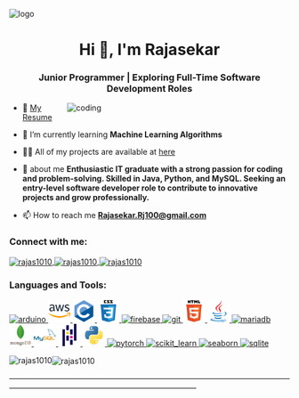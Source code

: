 ![logo](https://github.com/Rajas1010/Rajas1010/blob/main/RajCoverGif.gif)
<h1 align="center">Hi 👋, I'm Rajasekar</h1>
<h3 align="center">Junior Programmer | Exploring Full-Time Software Development Roles</h3>
<img align="right" alt="coding" width="400" src="https://decisioning.it/wp-content/uploads/2021/09/ai-numbers-cascading.gif">

- 📝  [My Resume](https://rajas1010.github.io/Resume/)
  
- 🌱 I’m currently learning **Machine Learning Algorithms**

- 👨‍💻 All of my projects are available at [here](https://github.com/Rajas1010?tab=repositories)

- 💬 about me **Enthusiastic IT graduate with a strong passion for coding and problem-solving. Skilled in Java, Python, and MySQL. Seeking an entry-level software developer role to contribute to innovative projects and grow professionally.**

- 📫 How to reach me **Rajasekar.Rj100@gmail.com**

<h3 align="left">Connect with me:</h3>
<p align="left">
	<a href="https://linkedin.com/in/rajas1010" target="blank">
		<img align="center" src="https://raw.githubusercontent.com/rahuldkjain/github-profile-readme-generator/master/src/images/icons/Social/linked-in-alt.svg" alt="rajas1010" height="30" width="40"/>
	</a>
	<a href="https://www.hackerrank.com/rajas1010" target="blank">
		<img align="center" src="https://raw.githubusercontent.com/rahuldkjain/github-profile-readme-generator/master/src/images/icons/Social/hackerrank.svg" alt="rajas1010" height="30" width="40"/>
	</a>
	<a href="https://www.leetcode.com/rajas1010" target="blank">
		<img align="center" src="https://raw.githubusercontent.com/rahuldkjain/github-profile-readme-generator/master/src/images/icons/Social/leet-code.svg" alt="rajas1010" height="30" width="40"/>
	</a>
</p>
<h3 align="left">Languages and Tools:</h3>
<p align="left">
	<a href="https://www.arduino.cc/" target="_blank" rel="noreferrer">
		<img src="https://cdn.worldvectorlogo.com/logos/arduino-1.svg" alt="arduino" width="40" height="40"/>
	</a>
	<a href="https://aws.amazon.com" target="_blank" rel="noreferrer">
		<img src="https://raw.githubusercontent.com/devicons/devicon/master/icons/amazonwebservices/amazonwebservices-original-wordmark.svg" alt="aws" width="40" height="40"/>
	</a>
	<a href="https://www.cprogramming.com/" target="_blank" rel="noreferrer">
		<img src="https://raw.githubusercontent.com/devicons/devicon/master/icons/c/c-original.svg" alt="c" width="40" height="40"/>
	</a>
	<a href="https://www.w3schools.com/css/" target="_blank" rel="noreferrer">
		<img src="https://raw.githubusercontent.com/devicons/devicon/master/icons/css3/css3-original-wordmark.svg" alt="css3" width="40" height="40"/>
	</a>
	<a href="https://firebase.google.com/" target="_blank" rel="noreferrer">
		<img src="https://www.vectorlogo.zone/logos/firebase/firebase-icon.svg" alt="firebase" width="40" height="40"/>
	</a>
	<a href="https://git-scm.com/" target="_blank" rel="noreferrer">
		<img src="https://www.vectorlogo.zone/logos/git-scm/git-scm-icon.svg" alt="git" width="40" height="40"/>
	</a>
	<a href="https://www.w3.org/html/" target="_blank" rel="noreferrer">
		<img src="https://raw.githubusercontent.com/devicons/devicon/master/icons/html5/html5-original-wordmark.svg" alt="html5" width="40" height="40"/>
	</a>
	<a href="https://www.java.com" target="_blank" rel="noreferrer">
		<img src="https://raw.githubusercontent.com/devicons/devicon/master/icons/java/java-original.svg" alt="java" width="40" height="40"/>
	</a>
	<a href="https://mariadb.org/" target="_blank" rel="noreferrer">
		<img src="https://www.vectorlogo.zone/logos/mariadb/mariadb-icon.svg" alt="mariadb" width="40" height="40"/>
	</a>
	<a href="https://www.mongodb.com/" target="_blank" rel="noreferrer">
		<img src="https://raw.githubusercontent.com/devicons/devicon/master/icons/mongodb/mongodb-original-wordmark.svg" alt="mongodb" width="40" height="40"/>
	</a>
	<a href="https://www.mysql.com/" target="_blank" rel="noreferrer">
		<img src="https://raw.githubusercontent.com/devicons/devicon/master/icons/mysql/mysql-original-wordmark.svg" alt="mysql" width="40" height="40"/>
	</a>
	<a href="https://pandas.pydata.org/" target="_blank" rel="noreferrer">
		<img src="https://raw.githubusercontent.com/devicons/devicon/2ae2a900d2f041da66e950e4d48052658d850630/icons/pandas/pandas-original.svg" alt="pandas" width="40" height="40"/>
	</a>
	<a href="https://www.python.org" target="_blank" rel="noreferrer">
		<img src="https://raw.githubusercontent.com/devicons/devicon/master/icons/python/python-original.svg" alt="python" width="40" height="40"/>
	</a>
	<a href="https://pytorch.org/" target="_blank" rel="noreferrer">
		<img src="https://www.vectorlogo.zone/logos/pytorch/pytorch-icon.svg" alt="pytorch" width="40" height="40"/>
	</a>
	<a href="https://scikit-learn.org/" target="_blank" rel="noreferrer">
		<img src="https://upload.wikimedia.org/wikipedia/commons/0/05/Scikit_learn_logo_small.svg" alt="scikit_learn" width="40" height="40"/>
	</a>
	<a href="https://seaborn.pydata.org/" target="_blank" rel="noreferrer">
		<img src="https://seaborn.pydata.org/_images/logo-mark-lightbg.svg" alt="seaborn" width="40" height="40"/>
	</a>
	<a href="https://www.sqlite.org/" target="_blank" rel="noreferrer">
		<img src="https://www.vectorlogo.zone/logos/sqlite/sqlite-icon.svg" alt="sqlite" width="40" height="40"/>
	</a>
</p>
<p>
	<img align="left" src="https://github-readme-stats.vercel.app/api/top-langs?username=rajas1010&show_icons=true&locale=en&layout=compact" alt="rajas1010"/>

<p>
	<img align="center" src="https://github-readme-streak-stats.herokuapp.com/?user=rajas1010&" alt="rajas1010"/>
</p>
<p>––––––––––––––––––––––––––––––––––––––––––––––––––––––––––––––––––––––––––––––––––––––––––––––––––––––––––––––––––––––––</p>
